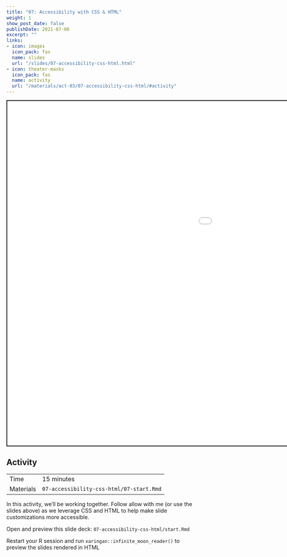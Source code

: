 ```yaml
---
title: "07: Accessibility with CSS & HTML"
weight: 1
show_post_date: false
publishDate: 2021-07-06
excerpt: ""
links:
- icon: images
  icon_pack: fas
  name: slides
  url: "/slides/07-accessibility-css-html.html"
- icon: theater-masks
  icon_pack: fas
  name: activity
  url: "/materials/act-03/07-accessibility-css-html/#activity"
---
```


<script src="{{< blogdown/postref >}}index_files/clipboard/clipboard.min.js"></script>
<link href="{{< blogdown/postref >}}index_files/xaringanExtra-clipboard/xaringanExtra-clipboard.css" rel="stylesheet" />
<script src="{{< blogdown/postref >}}index_files/xaringanExtra-clipboard/xaringanExtra-clipboard.js"></script>
<script>window.xaringanExtraClipboard(null, {"button":"Copy Code","success":"Copied!","error":"Press Ctrl+C to Copy"})</script>
<script src="{{< blogdown/postref >}}index_files/fitvids/fitvids.min.js"></script>
<div class="shareagain" style="min-width:300px;margin:1em auto;">
<iframe src="/slides/07-accessibility-css-html.html" width="1600" height="900" style="border:2px solid currentColor;" loading="lazy" allowfullscreen></iframe>
<script>fitvids('.shareagain', {players: 'iframe'});</script>
</div>

## Activity

<div class="activity-table">

|           |                                          |
|:----------|:-----------------------------------------|
| Time      | 15 minutes                               |
| Materials | `07-accessibility-css-html/07-start.Rmd` |

</div>

In this activity, we’ll be working together.
Follow allow with me (or use the slides above) as we leverage CSS and HTML to help make slide customizations more accessible.

<div class="activity-step">

Open and preview this slide deck: `07-accessibility-css-html/start.Rmd`

Restart your R session and run `xaringan::infinite_moon_reader()` to preview the slides rendered in HTML

</div>
